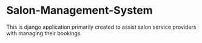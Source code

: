 # Salon-Management-System
This is django application primarily created to assist salon service providers with managing their bookings
